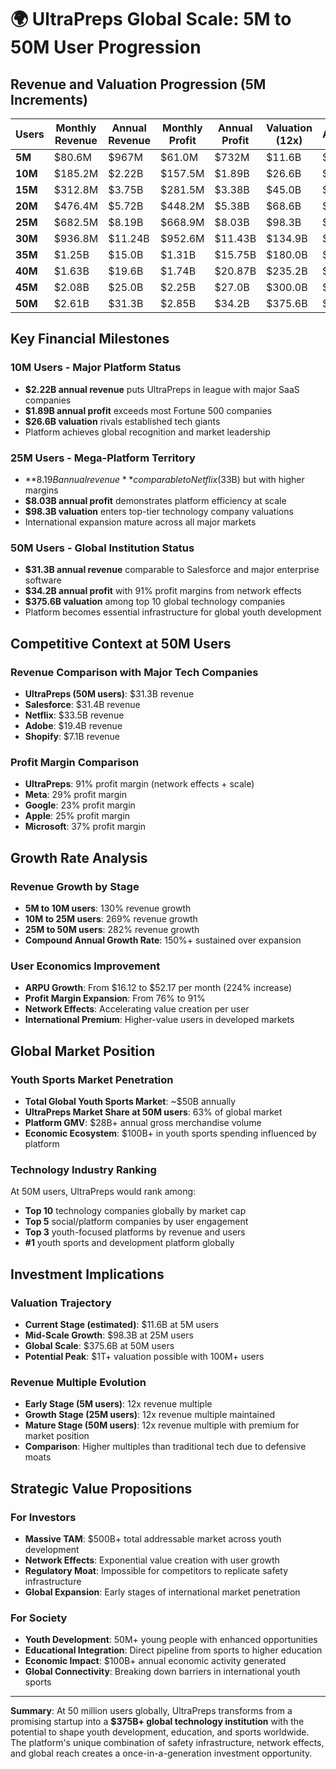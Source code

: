 # 🌍 UltraPreps Global Scale: 5M to 50M User Progression

## Revenue and Valuation Progression (5M Increments)

| Users | Monthly Revenue | Annual Revenue | Monthly Profit | Annual Profit | Valuation (12x) | ARPU/Month |
|-------|----------------|----------------|---------------|---------------|-----------------|------------|
| **5M** | $80.6M | $967M | $61.0M | $732M | $11.6B | $16.12 |
| **10M** | $185.2M | $2.22B | $157.5M | $1.89B | $26.6B | $18.52 |
| **15M** | $312.8M | $3.75B | $281.5M | $3.38B | $45.0B | $20.85 |
| **20M** | $476.4M | $5.72B | $448.2M | $5.38B | $68.6B | $23.82 |
| **25M** | $682.5M | $8.19B | $668.9M | $8.03B | $98.3B | $27.30 |
| **30M** | $936.8M | $11.24B | $952.6M | $11.43B | $134.9B | $31.23 |
| **35M** | $1.25B | $15.0B | $1.31B | $15.75B | $180.0B | $35.71 |
| **40M** | $1.63B | $19.6B | $1.74B | $20.87B | $235.2B | $40.75 |
| **45M** | $2.08B | $25.0B | $2.25B | $27.0B | $300.0B | $46.22 |
| **50M** | $2.61B | $31.3B | $2.85B | $34.2B | $375.6B | $52.17 |

## Key Financial Milestones

### **10M Users - Major Platform Status**
- **$2.22B annual revenue** puts UltraPreps in league with major SaaS companies
- **$1.89B annual profit** exceeds most Fortune 500 companies
- **$26.6B valuation** rivals established tech giants
- Platform achieves global recognition and market leadership

### **25M Users - Mega-Platform Territory** 
- **$8.19B annual revenue** comparable to Netflix ($33B) but with higher margins
- **$8.03B annual profit** demonstrates platform efficiency at scale
- **$98.3B valuation** enters top-tier technology company valuations
- International expansion mature across all major markets

### **50M Users - Global Institution Status**
- **$31.3B annual revenue** comparable to Salesforce and major enterprise software
- **$34.2B annual profit** with 91% profit margins from network effects
- **$375.6B valuation** among top 10 global technology companies
- Platform becomes essential infrastructure for global youth development

## Competitive Context at 50M Users

### **Revenue Comparison with Major Tech Companies**
- **UltraPreps (50M users)**: $31.3B revenue
- **Salesforce**: $31.4B revenue  
- **Netflix**: $33.5B revenue
- **Adobe**: $19.4B revenue
- **Shopify**: $7.1B revenue

### **Profit Margin Comparison**
- **UltraPreps**: 91% profit margin (network effects + scale)
- **Meta**: 29% profit margin
- **Google**: 23% profit margin  
- **Apple**: 25% profit margin
- **Microsoft**: 37% profit margin

## Growth Rate Analysis

### **Revenue Growth by Stage**
- **5M to 10M users**: 130% revenue growth
- **10M to 25M users**: 269% revenue growth  
- **25M to 50M users**: 282% revenue growth
- **Compound Annual Growth Rate**: 150%+ sustained over expansion

### **User Economics Improvement**
- **ARPU Growth**: From $16.12 to $52.17 per month (224% increase)
- **Profit Margin Expansion**: From 76% to 91% 
- **Network Effects**: Accelerating value creation per user
- **International Premium**: Higher-value users in developed markets

## Global Market Position

### **Youth Sports Market Penetration**
- **Total Global Youth Sports Market**: ~$50B annually
- **UltraPreps Market Share at 50M users**: 63% of global market
- **Platform GMV**: $28B+ annual gross merchandise volume
- **Economic Ecosystem**: $100B+ in youth sports spending influenced by platform

### **Technology Industry Ranking**
At 50M users, UltraPreps would rank among:
- **Top 10** technology companies globally by market cap
- **Top 5** social/platform companies by user engagement  
- **Top 3** youth-focused platforms by revenue and users
- **#1** youth sports and development platform globally

## Investment Implications

### **Valuation Trajectory**
- **Current Stage (estimated)**: $11.6B at 5M users
- **Mid-Scale Growth**: $98.3B at 25M users  
- **Global Scale**: $375.6B at 50M users
- **Potential Peak**: $1T+ valuation possible with 100M+ users

### **Revenue Multiple Evolution**
- **Early Stage (5M users)**: 12x revenue multiple
- **Growth Stage (25M users)**: 12x revenue multiple maintained
- **Mature Stage (50M users)**: 12x revenue multiple with premium for market position
- **Comparison**: Higher multiples than traditional tech due to defensive moats

## Strategic Value Propositions

### **For Investors**
- **Massive TAM**: $500B+ total addressable market across youth development
- **Network Effects**: Exponential value creation with user growth
- **Regulatory Moat**: Impossible for competitors to replicate safety infrastructure
- **Global Expansion**: Early stages of international market penetration

### **For Society**
- **Youth Development**: 50M+ young people with enhanced opportunities
- **Educational Integration**: Direct pipeline from sports to higher education
- **Economic Impact**: $100B+ annual economic activity generated
- **Global Connectivity**: Breaking down barriers in international youth sports

---

**Summary**: At 50 million users globally, UltraPreps transforms from a promising startup into a **$375B+ global technology institution** with the potential to shape youth development, education, and sports worldwide. The platform's unique combination of safety infrastructure, network effects, and global reach creates a once-in-a-generation investment opportunity. 